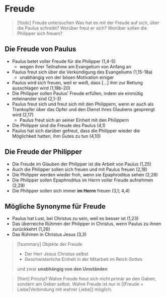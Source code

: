 # Freude

> [!todo] Freude untersuchen
> Was hat es mit der Freude auf sich, über die Paulus schreibt? Worüber freut er sich? Worüber sollen die Philipper sich freuen?

## Die Freude von Paulus

- Paulus betet voller Freude für die Philipper (1,4-5)
	- wegen ihrer Teilnahme am Evangelium von Anfang an
- Paulus freut sich über die Verkündigung des Evangeliums (1,15-18a)
	- unabhängig von der bösen Motivation einiger
- Paulus wird sich freuen, weil er weiß, dass \[...] ihm zur Rettung ausschlagen wird (1,18b-20)
- Die Philipper sollen Paulus' Freude erfüllen, indem sie einmütig miteinander sind (2,1-3)
- Paulus freut sich und freut sich mit den Philippern, wenn er auch als Trankopfer über das Opfer und den Dienst ihres Glaubens gesprengt wird (2,17)
	- Paulus freut sich an seiner Einheit mit den Philippern
- Die Philipper sind die Freude des Paulus (4,1)
- Paulus hat sich darüber gefreut, dass die Philipper wieder die Möglichkeit hatten, ihm Gutes zu tun (4,10)

## Die Freude der Philipper

- Die Freude im Glauben der Philipper ist die Arbeit von Paulus (1,25)
- Auch die Philipper sollen sich freuen und mit Paulus freuen (2,18)
- Die Philipper werden wieder froh, wenn sie Epaphroditus sehen (2,28)
- Die Philipper sollen Epaphroditus im Herrn voller Freude aufnehmen (2,29)
- Die Philipper sollen sich immer **im Herrn** freuen (3,1; 4,4)

## Mögliche Synonyme für Freude

- Paulus hat Lust, bei Christus zu sein, weil es besser ist (1,23)
- Das überreiche Rühmen der Philipper in Christus, wenn Paulus zu ihnen zurückkehrt (1,26)
- Das Rühmen in Christus Jesus (3,3)

> [!summary] Objekte der Freude
> - Der Herr Jesus Christus selbst
> - Geschwisterliche Einheit in der Mitarbeit im Reich Gottes
> 
> und zwar **unabhängig von den Umständen**

> [!hint] Prinzip?
> Wahre Freude freut sich nicht primär an den Gaben, sondern am Geber selbst. Wahre Freude ist nur in [[Freude + Liebe|Verbindung mit wahrer Liebe]] möglich.